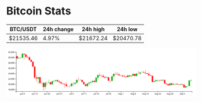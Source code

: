 # Bitcoin Stats

BTC/USDT|24h change|24h high|24h low|
|---|---|---|---|
|$21535.46|4.97%|$21672.24|$20470.78|

<img src="./chart.svg">
